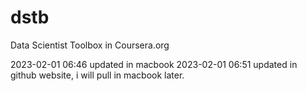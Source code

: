 # dstb
Data Scientist Toolbox in Coursera.org

2023-02-01 06:46 updated in macbook
2023-02-01 06:51 updated in github website,  i will pull in macbook later.


